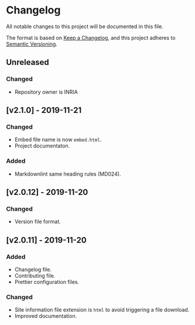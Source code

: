 # Changelog

All notable changes to this project will be documented in this file.

The format is based on [Keep a Changelog](https://keepachangelog.com/en/1.0.0/),
and this project adheres to
[Semantic Versioning](https://semver.org/spec/v2.0.0.html).

## Unreleased

### Changed

- Repository owner is INRIA

## [v2.1.0] - 2019-11-21

### Changed

- Embed file name is now `embed.html`.
- Project documentaton.

### Added

- Markdownlint same heading rules (MD024).

## [v2.0.12] - 2019-11-20

### Changed

- Version file format.

## [v2.0.11] - 2019-11-20

### Added

- Changelog file.
- Contributing file.
- Prettier configuration files.

### Changed

- Site information file extension is `html` to avoid triggering a file download.
- Improved documentation.
